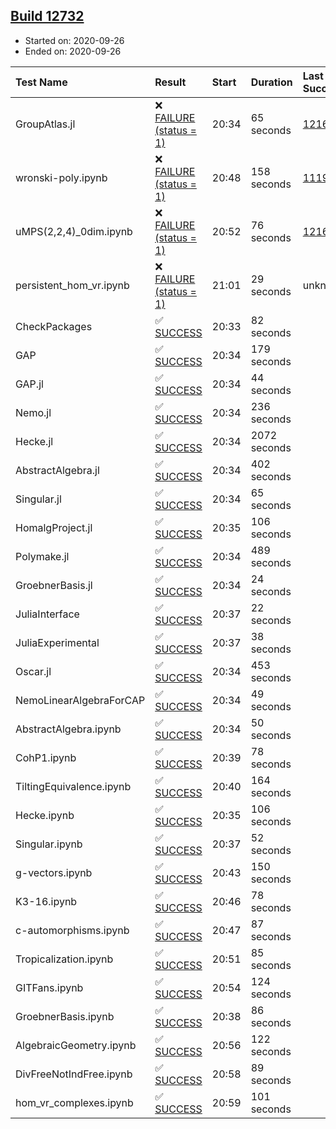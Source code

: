 ## [Build 12732](https://oscarci.mathematik.uni-kl.de/job/oscar/12732/)

* Started on: 2020-09-26
* Ended on: 2020-09-26

| Test Name    | Result | Start | Duration | Last Success | First Failure |
|:-------------|:-------|:------|:---------|:-------------|:--------------|
| GroupAtlas.jl | ❌ [FAILURE (status = 1)](https://oscarci.mathematik.uni-kl.de/job/oscar/12732/artifact/logs/build-12732/GroupAtlas.jl.log) | 20:34 | 65 seconds | [12167](https://oscarci.mathematik.uni-kl.de/job/oscar/12167/) | [12168](https://oscarci.mathematik.uni-kl.de/job/oscar/12168/) |
| wronski-poly.ipynb | ❌ [FAILURE (status = 1)](https://oscarci.mathematik.uni-kl.de/job/oscar/12732/artifact/logs/build-12732/wronski-poly.ipynb.log) | 20:48 | 158 seconds | [11192](https://oscarci.mathematik.uni-kl.de/job/oscar/11192/) | [11193](https://oscarci.mathematik.uni-kl.de/job/oscar/11193/) |
| uMPS(2,2,4)_0dim.ipynb | ❌ [FAILURE (status = 1)](https://oscarci.mathematik.uni-kl.de/job/oscar/12732/artifact/logs/build-12732/uMPS-2-2-4-_0dim.ipynb.log) | 20:52 | 76 seconds | [12167](https://oscarci.mathematik.uni-kl.de/job/oscar/12167/) | [12168](https://oscarci.mathematik.uni-kl.de/job/oscar/12168/) |
| persistent_hom_vr.ipynb | ❌ [FAILURE (status = 1)](https://oscarci.mathematik.uni-kl.de/job/oscar/12732/artifact/logs/build-12732/persistent_hom_vr.ipynb.log) | 21:01 | 29 seconds | unknown | unknown |
| CheckPackages | ✅ [SUCCESS](https://oscarci.mathematik.uni-kl.de/job/oscar/12732/artifact/logs/build-12732/CheckPackages.log) | 20:33 | 82 seconds |  |  |
| GAP | ✅ [SUCCESS](https://oscarci.mathematik.uni-kl.de/job/oscar/12732/artifact/logs/build-12732/GAP.log) | 20:34 | 179 seconds |  |  |
| GAP.jl | ✅ [SUCCESS](https://oscarci.mathematik.uni-kl.de/job/oscar/12732/artifact/logs/build-12732/GAP.jl.log) | 20:34 | 44 seconds |  |  |
| Nemo.jl | ✅ [SUCCESS](https://oscarci.mathematik.uni-kl.de/job/oscar/12732/artifact/logs/build-12732/Nemo.jl.log) | 20:34 | 236 seconds |  |  |
| Hecke.jl | ✅ [SUCCESS](https://oscarci.mathematik.uni-kl.de/job/oscar/12732/artifact/logs/build-12732/Hecke.jl.log) | 20:34 | 2072 seconds |  |  |
| AbstractAlgebra.jl | ✅ [SUCCESS](https://oscarci.mathematik.uni-kl.de/job/oscar/12732/artifact/logs/build-12732/AbstractAlgebra.jl.log) | 20:34 | 402 seconds |  |  |
| Singular.jl | ✅ [SUCCESS](https://oscarci.mathematik.uni-kl.de/job/oscar/12732/artifact/logs/build-12732/Singular.jl.log) | 20:34 | 65 seconds |  |  |
| HomalgProject.jl | ✅ [SUCCESS](https://oscarci.mathematik.uni-kl.de/job/oscar/12732/artifact/logs/build-12732/HomalgProject.jl.log) | 20:35 | 106 seconds |  |  |
| Polymake.jl | ✅ [SUCCESS](https://oscarci.mathematik.uni-kl.de/job/oscar/12732/artifact/logs/build-12732/Polymake.jl.log) | 20:34 | 489 seconds |  |  |
| GroebnerBasis.jl | ✅ [SUCCESS](https://oscarci.mathematik.uni-kl.de/job/oscar/12732/artifact/logs/build-12732/GroebnerBasis.jl.log) | 20:34 | 24 seconds |  |  |
| JuliaInterface | ✅ [SUCCESS](https://oscarci.mathematik.uni-kl.de/job/oscar/12732/artifact/logs/build-12732/JuliaInterface.log) | 20:37 | 22 seconds |  |  |
| JuliaExperimental | ✅ [SUCCESS](https://oscarci.mathematik.uni-kl.de/job/oscar/12732/artifact/logs/build-12732/JuliaExperimental.log) | 20:37 | 38 seconds |  |  |
| Oscar.jl | ✅ [SUCCESS](https://oscarci.mathematik.uni-kl.de/job/oscar/12732/artifact/logs/build-12732/Oscar.jl.log) | 20:34 | 453 seconds |  |  |
| NemoLinearAlgebraForCAP | ✅ [SUCCESS](https://oscarci.mathematik.uni-kl.de/job/oscar/12732/artifact/logs/build-12732/NemoLinearAlgebraForCAP.log) | 20:34 | 49 seconds |  |  |
| AbstractAlgebra.ipynb | ✅ [SUCCESS](https://oscarci.mathematik.uni-kl.de/job/oscar/12732/artifact/logs/build-12732/AbstractAlgebra.ipynb.log) | 20:34 | 50 seconds |  |  |
| CohP1.ipynb | ✅ [SUCCESS](https://oscarci.mathematik.uni-kl.de/job/oscar/12732/artifact/logs/build-12732/CohP1.ipynb.log) | 20:39 | 78 seconds |  |  |
| TiltingEquivalence.ipynb | ✅ [SUCCESS](https://oscarci.mathematik.uni-kl.de/job/oscar/12732/artifact/logs/build-12732/TiltingEquivalence.ipynb.log) | 20:40 | 164 seconds |  |  |
| Hecke.ipynb | ✅ [SUCCESS](https://oscarci.mathematik.uni-kl.de/job/oscar/12732/artifact/logs/build-12732/Hecke.ipynb.log) | 20:35 | 106 seconds |  |  |
| Singular.ipynb | ✅ [SUCCESS](https://oscarci.mathematik.uni-kl.de/job/oscar/12732/artifact/logs/build-12732/Singular.ipynb.log) | 20:37 | 52 seconds |  |  |
| g-vectors.ipynb | ✅ [SUCCESS](https://oscarci.mathematik.uni-kl.de/job/oscar/12732/artifact/logs/build-12732/g-vectors.ipynb.log) | 20:43 | 150 seconds |  |  |
| K3-16.ipynb | ✅ [SUCCESS](https://oscarci.mathematik.uni-kl.de/job/oscar/12732/artifact/logs/build-12732/K3-16.ipynb.log) | 20:46 | 78 seconds |  |  |
| c-automorphisms.ipynb | ✅ [SUCCESS](https://oscarci.mathematik.uni-kl.de/job/oscar/12732/artifact/logs/build-12732/c-automorphisms.ipynb.log) | 20:47 | 87 seconds |  |  |
| Tropicalization.ipynb | ✅ [SUCCESS](https://oscarci.mathematik.uni-kl.de/job/oscar/12732/artifact/logs/build-12732/Tropicalization.ipynb.log) | 20:51 | 85 seconds |  |  |
| GITFans.ipynb | ✅ [SUCCESS](https://oscarci.mathematik.uni-kl.de/job/oscar/12732/artifact/logs/build-12732/GITFans.ipynb.log) | 20:54 | 124 seconds |  |  |
| GroebnerBasis.ipynb | ✅ [SUCCESS](https://oscarci.mathematik.uni-kl.de/job/oscar/12732/artifact/logs/build-12732/GroebnerBasis.ipynb.log) | 20:38 | 86 seconds |  |  |
| AlgebraicGeometry.ipynb | ✅ [SUCCESS](https://oscarci.mathematik.uni-kl.de/job/oscar/12732/artifact/logs/build-12732/AlgebraicGeometry.ipynb.log) | 20:56 | 122 seconds |  |  |
| DivFreeNotIndFree.ipynb | ✅ [SUCCESS](https://oscarci.mathematik.uni-kl.de/job/oscar/12732/artifact/logs/build-12732/DivFreeNotIndFree.ipynb.log) | 20:58 | 89 seconds |  |  |
| hom_vr_complexes.ipynb | ✅ [SUCCESS](https://oscarci.mathematik.uni-kl.de/job/oscar/12732/artifact/logs/build-12732/hom_vr_complexes.ipynb.log) | 20:59 | 101 seconds |  |  |
